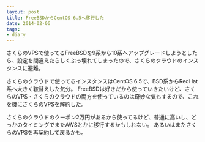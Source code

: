 ```yaml
---
layout: post
title: FreeBSDからCentOS 6.5へ移行した
date: 2014-02-06
tags:
- diary
---
```

さくらのVPSで使ってるFreeBSDを9系から10系へアップグレードしようとしたら、設定を間違えたらしくぶっ壊れてしまったので、さくらのクラウドのインスタンスに避難。

さくらのクラウドで使ってるインスタンスはCentOS 6.5で、BSD系からRedHat系へ大きく鞍替えした気分。
FreeBSDは好きだから使っていきたいけど、さくらのVPS・さくらのクラウドの両方を使っているのは奇妙な気もするので、これを機にさくらのVPSを解約した。

さくらのクラウドのクーポン2万円があるから使ってるけど、普通に高いし、どっかのタイミングでまたAWSとかに移行するかもしれない。
あるいはまたさくらのVPSを再契約して戻るかも。
